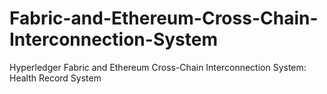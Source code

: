 # Fabric-and-Ethereum-Cross-Chain-Interconnection-System
Hyperledger Fabric and Ethereum Cross-Chain Interconnection System: Health Record System
